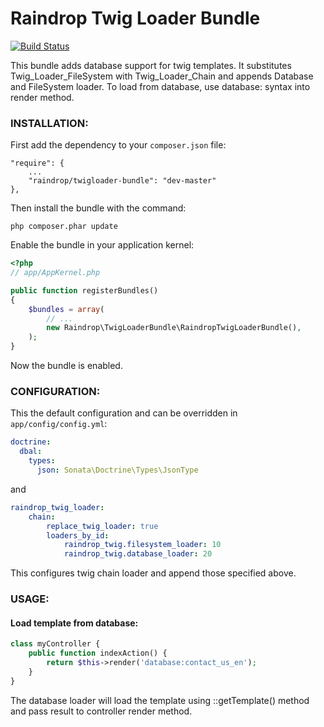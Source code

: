# Raindrop Twig Loader Bundle

[![Build Status](https://travis-ci.org/raindropdevs/RaindropTwigLoaderBundle.png?branch=master)](https://travis-ci.org/raindropdevs/RaindropTwigLoaderBundle)

This bundle adds database support for twig templates. It substitutes Twig_Loader_FileSystem with Twig_Loader_Chain and appends Database and FileSystem loader.
To load from database, use database:<name> syntax into render method.


### **INSTALLATION**:

First add the dependency to your `composer.json` file:

    "require": {
        ...
        "raindrop/twigloader-bundle": "dev-master"
    },

Then install the bundle with the command:

    php composer.phar update

Enable the bundle in your application kernel:

``` php
<?php
// app/AppKernel.php

public function registerBundles()
{
    $bundles = array(
        // ...
        new Raindrop\TwigLoaderBundle\RaindropTwigLoaderBundle(),
    );
}
```

Now the bundle is enabled.

### **CONFIGURATION**:

This the default configuration and can be overridden in `app/config/config.yml`:

``` yaml
doctrine:
  dbal:
    types:
      json: Sonata\Doctrine\Types\JsonType
```

and

``` yaml
raindrop_twig_loader:
    chain:
        replace_twig_loader: true
        loaders_by_id:
            raindrop_twig.filesystem_loader: 10
            raindrop_twig.database_loader: 20
```

This configures twig chain loader and append those specified above.

### **USAGE**:

#### Load template from database:

``` php
class myController {
	public function indexAction() {
		return $this->render('database:contact_us_en');
	}
}
```

The database loader will load the template using <entity>::getTemplate() method and pass result to controller render method.

